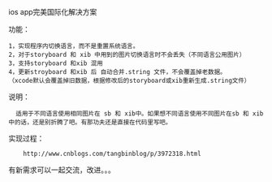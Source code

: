 
ios app完美国际化解决方案

功能：

    1，实现程序内切换语言，而不是重置系统语言。
    2，对于storyboard 和 xib 中用到的图片切换语言时不会丢失（不同语言公用图片）
    3，支持storyboard 和xib 混用  
    4，更新stroyboard 和xib 后 自动合并.string 文件，不会覆盖掉老数据。
    （xcode默认会覆盖掉旧数据，根据修改后的storyboard或xib重新生成.string文件）

说明： 

      适用于不同语言使用相同图片在 sb 和 xib中。如果想不同语言使用不同图片在sb 和 xib 中的话，还是别折腾了吧。有那功夫还是直接在代码里写吧。


实现过程：

        http://www.cnblogs.com/tangbinblog/p/3972318.html
   
有新需求可以一起交流，改进。。。
